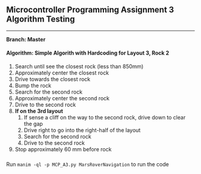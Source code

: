## Microcontroller Programming Assignment 3 Algorithm Testing

---

**Branch: Master**

#### **Algorithm**: Simple Algorith with Hardcoding for Layout 3, Rock 2
1. Search until see the closest rock (less than 850mm)
2. Approximately center the closest rock
3. Drive towards the closest rock
4. Bump the rock
5. Search for the second rock
6. Approximately center the second rock
7. Drive to the second rock
8. **If on the 3rd layout**
   1. If sense a cliff on the way to the second rock, drive down to clear the gap
   2. Drive right to go into the right-half of the layout
   3. Search for the second rock
   4. Drive to the second rock
9. Stop approximately 60 mm before rock

###
Run ```manim -ql -p MCP_A3.py MarsRoverNavigation``` to run the code